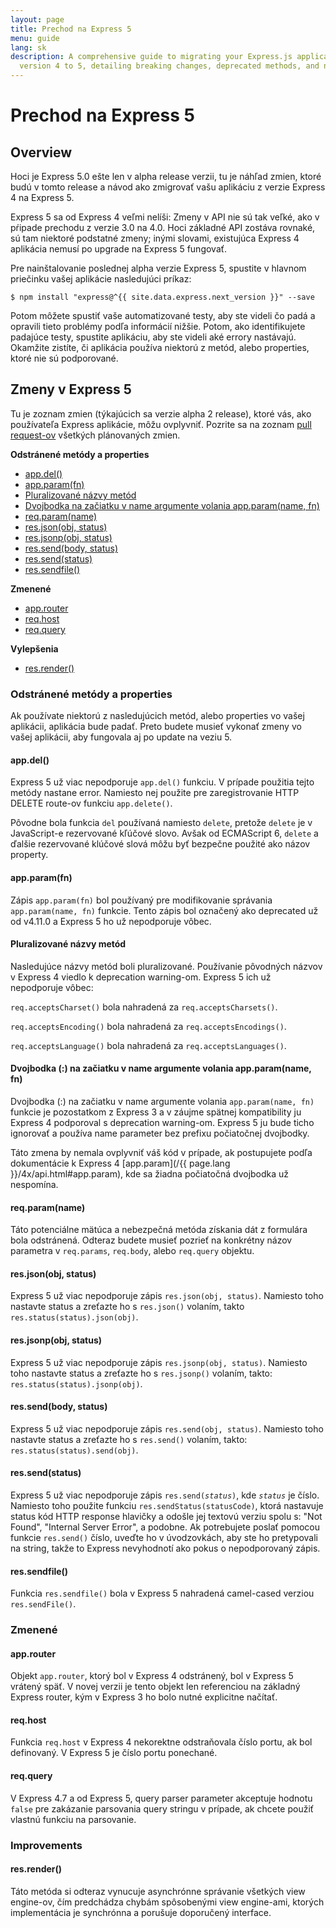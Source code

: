 ```yaml
---
layout: page
title: Prechod na Express 5
menu: guide
lang: sk
description: A comprehensive guide to migrating your Express.js applications from
  version 4 to 5, detailing breaking changes, deprecated methods, and new improvements.
---
```

<!---
 Copyright (c) 2016 StrongLoop, IBM, and Express Contributors
 License: MIT
-->

# Prechod na Express 5

<h2 id="overview">Overview</h2>

Hoci je Express 5.0 ešte len v alpha release verzii, tu je náhľad zmien, ktoré budú v tomto release a návod ako zmigrovať vašu aplikáciu z verzie Express 4 na Express 5.

Express 5 sa od Express 4 veľmi nelíši: Zmeny v API nie sú tak veľké, ako v pŕipade prechodu z verzie 3.0 na 4.0. Hoci základné API zostáva rovnaké, sú tam niektoré podstatné zmeny; inými slovami, existujúca Express 4 aplikácia nemusí po upgrade na Express 5 fungovať.

Pre nainštalovanie poslednej alpha verzie Express 5, spustite v hlavnom priečinku vašej aplikácie nasledujúci príkaz:

```console
$ npm install "express@^{{ site.data.express.next_version }}" --save
```

Potom môžete spustiť vaše automatizované testy, aby ste videli čo padá a opravili tieto problémy podľa informácií nižšie. Potom, ako identifikujete padajúce testy, spustite aplikáciu, aby ste videli aké errory nastávajú. Okamžite zistíte, či aplikácia používa niektorú z metód, alebo properties, ktoré nie sú podporované.

<h2 id="changes">Zmeny v Express 5</h2>

Tu je zoznam zmien (týkajúcich sa verzie alpha 2 release), ktoré vás, ako používateľa Express aplikácie, môžu ovplyvniť.
Pozrite sa na zoznam [pull request-ov](https://github.com/expressjs/express/pull/2237) všetkých plánovaných zmien.

**Odstránené metódy a properties**

<ul class="doclist">
  <li><a href="#app.del">app.del()</a></li>
  <li><a href="#app.param">app.param(fn)</a></li>
  <li><a href="#plural">Pluralizované názvy metód</a></li>
  <li><a href="#leading">Dvojbodka na začiatku v name argumente volania app.param(name, fn)</a></li>
  <li><a href="#req.param">req.param(name)</a></li>
  <li><a href="#res.json">res.json(obj, status)</a></li>
  <li><a href="#res.jsonp">res.jsonp(obj, status)</a></li>
  <li><a href="#res.send.body">res.send(body, status)</a></li>
  <li><a href="#res.send.status">res.send(status)</a></li>
  <li><a href="#res.sendfile">res.sendfile()</a></li>
</ul>

**Zmenené**

<ul class="doclist">
  <li><a href="#app.router">app.router</a></li>
  <li><a href="#req.host">req.host</a></li>
  <li><a href="#req.query">req.query</a></li>
</ul>

**Vylepšenia**

<ul class="doclist">
  <li><a href="#res.render">res.render()</a></li>
</ul>

<h3>Odstránené metódy a properties</h3>

Ak používate niektorú z nasledujúcich metód, alebo properties vo vašej aplikácii, aplikácia bude padať. Preto budete musieť vykonať zmeny vo vašej aplikácii, aby fungovala aj po update na veziu 5.

<h4 id="app.del">app.del()</h4>

Express 5 už viac nepodporuje `app.del()` funkciu. V prípade použitia tejto metódy nastane error. Namiesto nej použite pre zaregistrovanie HTTP DELETE route-ov funkciu `app.delete()`.

Pôvodne bola funkcia `del` používaná namiesto `delete`, pretože `delete` je v JavaScript-e rezervované kľúčové slovo. Avšak od ECMAScript 6, `delete` a ďalšie rezervované klúčové slová môžu byť bezpečne použité ako názov property.

<h4 id="app.param">app.param(fn)</h4>

Zápis `app.param(fn)` bol používaný pre modifikovanie správania `app.param(name, fn)` funkcie. Tento zápis bol označený ako deprecated už od v4.11.0 a Express 5 ho už nepodporuje vôbec.

<h4 id="plural">Pluralizované názvy metód</h4>

Nasledujúce názvy metód boli pluralizované. Používanie pôvodných názvov v Express 4 viedlo k deprecation warning-om. Express 5 ich už nepodporuje vôbec:

`req.acceptsCharset()` bola nahradená za `req.acceptsCharsets()`.

`req.acceptsEncoding()` bola nahradená za `req.acceptsEncodings()`.

`req.acceptsLanguage()` bola nahradená za `req.acceptsLanguages()`.

<h4 id="leading">Dvojbodka (:) na začiatku v name argumente volania app.param(name, fn)</h4>

Dvojbodka (:) na začiatku v name argumente volania `app.param(name, fn)` funkcie je pozostatkom z Express 3 a v záujme spätnej kompatibility ju Express 4 podporoval s deprecation warning-om. Express 5 ju bude ticho ignorovať a používa name parameter bez prefixu počiatočnej dvojbodky.

Táto zmena by nemala ovplyvniť váš kód v prípade, ak postupujete podľa dokumentácie k Express 4 [app.param](/{{ page.lang }}/4x/api.html#app.param), kde sa žiadna počiatočná dvojbodka už nespomína.

<h4 id="req.param">req.param(name)</h4>

Táto potenciálne mätúca a nebezpečná metóda získania dát z formulára bola odstránená. Odteraz budete musieť pozrieť na konkrétny názov parametra v `req.params`, `req.body`, alebo `req.query` objektu.

<h4 id="res.json">res.json(obj, status)</h4>

Express 5 už viac nepodporuje zápis `res.json(obj, status)`. Namiesto toho nastavte status a zreťazte ho s `res.json()` volaním, takto `res.status(status).json(obj)`.

<h4 id="res.jsonp">res.jsonp(obj, status)</h4>

Express 5 už viac nepodporuje zápis `res.jsonp(obj, status)`. Namiesto toho nastavte status a zreťazte ho s `res.jsonp()` volaním, takto: `res.status(status).jsonp(obj)`.

<h4 id="res.send.body">res.send(body, status)</h4>

Express 5 už viac nepodporuje zápis `res.send(obj, status)`. Namiesto toho nastavte status a zreťazte ho s `res.send()` volaním, takto: `res.status(status).send(obj)`.

<h4 id="res.send.status">res.send(status)</h4>

Express 5 už viac nepodporuje zápis <code>res.send(<em>status</em>)</code>, kde _`status`_ je číslo. Namiesto toho použite funkciu `res.sendStatus(statusCode)`, ktorá nastavuje status kód HTTP response hlavičky a odošle jej textovú verziu spolu s: "Not Found", "Internal Server Error", a podobne.
Ak potrebujete poslať pomocou funkcie `res.send()` číslo, uveďte ho v úvodzovkách, aby ste ho pretypovali na string, takže to Express nevyhodnotí ako pokus o nepodporovaný zápis.

<h4 id="res.sendfile">res.sendfile()</h4>

Funkcia `res.sendfile()` bola v Express 5 nahradená camel-cased verziou `res.sendFile()`.

<h3>Zmenené</h3>

<h4 id="app.router">app.router</h4>

Objekt `app.router`, ktorý bol v Express 4 odstránený, bol v Express 5 vrátený späť. V novej verzii je tento objekt len referenciou na základný Express router, kým v Express 3 ho bolo nutné explicitne načítať.

<h4 id="req.host">req.host</h4>

Funkcia `req.host` v Express 4 nekorektne odstraňovala číslo portu, ak bol definovaný. V Express 5 je číslo portu ponechané.

<h4 id="req.query">req.query</h4>

V Express 4.7 a od Express 5, query parser parameter akceptuje hodnotu `false` pre zakázanie parsovania query stringu v prípade, ak chcete použiť vlastnú funkciu na parsovanie.

<h3>Improvements</h3>

<h4 id="res.render">res.render()</h4>

Táto metóda si odteraz vynucuje asynchrónne správanie všetkých view engine-ov, čím predchádza chybám spôsobenými view engine-ami, ktorých implementácia je synchrónna a porušuje doporučený interface.

